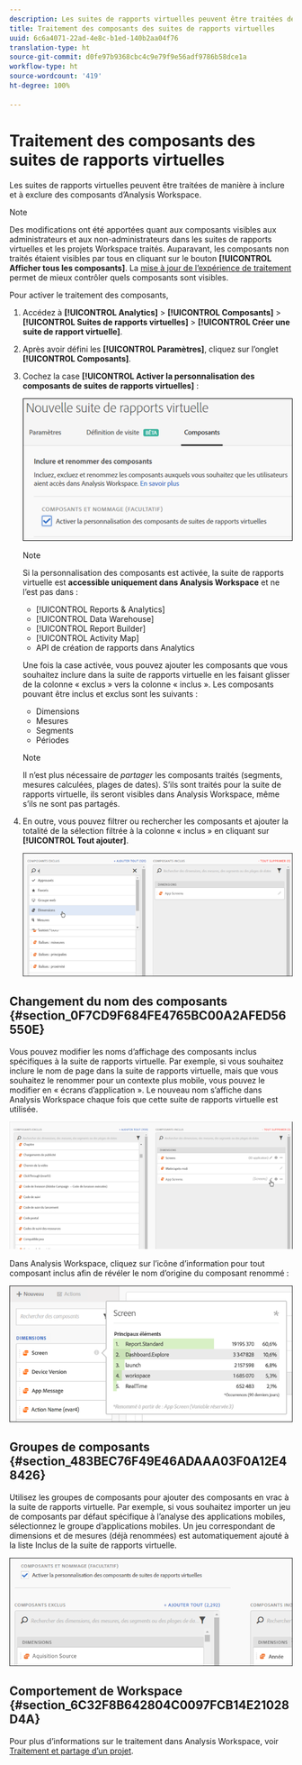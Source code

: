 ```yaml
---
description: Les suites de rapports virtuelles peuvent être traitées de manière à inclure et à exclure des composants d’Analysis Workspace.
title: Traitement des composants des suites de rapports virtuelles
uuid: 6c6a4071-22ad-4e8c-b1ed-140b2aa04f76
translation-type: ht
source-git-commit: d0fe97b9368cbc4c9e79f9e56adf9786b58dce1a
workflow-type: ht
source-wordcount: '419'
ht-degree: 100%

---
```



# Traitement des composants des suites de rapports virtuelles

Les suites de rapports virtuelles peuvent être traitées de manière à inclure et à exclure des composants d’Analysis Workspace.

>[!NOTE]
>
>Des modifications ont été apportées quant aux composants visibles aux administrateurs et aux non-administrateurs dans les suites de rapports virtuelles et les projets Workspace traités. Auparavant, les composants non traités étaient visibles par tous en cliquant sur le bouton **[!UICONTROL Afficher tous les composants]**. La [mise à jour de l’expérience de traitement](/help/analyze/analysis-workspace/curate-share/curate.md) permet de mieux contrôler quels composants sont visibles.

Pour activer le traitement des composants,

1. Accédez à **[!UICONTROL Analytics]** > **[!UICONTROL Composants]** > **[!UICONTROL Suites de rapports virtuelles]** > **[!UICONTROL Créer une suite de rapport virtuelle]**.
1. Après avoir défini les **[!UICONTROL Paramètres]**, cliquez sur l’onglet **[!UICONTROL Composants]**.

1. Cochez la case **[!UICONTROL Activer la personnalisation des composants de suites de rapports virtuelles]** :

   ![](assets/vrs-enable.png)

   >[!NOTE]
   >
   >Si la personnalisation des composants est activée, la suite de rapports virtuelle est **accessible uniquement dans Analysis Workspace** et ne l’est pas dans :
   >
   >* [!UICONTROL Reports &amp; Analytics]
   >* [!UICONTROL Data Warehouse]
   >* [!UICONTROL Report Builder]
   >* [!UICONTROL Activity Map]
   >* API de création de rapports dans Analytics


   Une fois la case activée, vous pouvez ajouter les composants que vous souhaitez inclure dans la suite de rapports virtuelle en les faisant glisser de la colonne « exclus » vers la colonne « inclus ». Les composants pouvant être inclus et exclus sont les suivants :

   * Dimensions
   * Mesures
   * Segments
   * Périodes

   >[!NOTE]
   >
   >Il n’est plus nécessaire de *partager* les composants traités (segments, mesures calculées, plages de dates). S’ils sont traités pour la suite de rapports virtuelle, ils seront visibles dans Analysis Workspace, même s’ils ne sont pas partagés.

1. En outre, vous pouvez filtrer ou rechercher les composants et ajouter la totalité de la sélection filtrée à la colonne « inclus » en cliquant sur **[!UICONTROL Tout ajouter]**.

   ![](assets/vrs-add-all.png)

## Changement du nom des composants {#section_0F7CD9F684FE4765BC00A2AFED56550E}

Vous pouvez modifier les noms d’affichage des composants inclus spécifiques à la suite de rapports virtuelle. Par exemple, si vous souhaitez inclure le nom de page dans la suite de rapports virtuelle, mais que vous souhaitez le renommer pour un contexte plus mobile, vous pouvez le modifier en « écrans d’application ». Le nouveau nom s’affiche dans Analysis Workspace chaque fois que cette suite de rapports virtuelle est utilisée.

![](assets/vrs-rename-component.png)

Dans Analysis Workspace, cliquez sur l’icône d’information pour tout composant inclus afin de révéler le nom d’origine du composant renommé :

![](assets/vrs-aw-renamed.png)

## Groupes de composants {#section_483BEC76F49E46ADAAA03F0A12E48426}

Utilisez les groupes de composants pour ajouter des composants en vrac à la suite de rapports virtuelle. Par exemple, si vous souhaitez importer un jeu de composants par défaut spécifique à l’analyse des applications mobiles, sélectionnez le groupe d’applications mobiles. Un jeu correspondant de dimensions et de mesures (déjà renommées) est automatiquement ajouté à la liste Inclus de la suite de rapports virtuelle.

![](assets/vrs-comp-grp.png)

## Comportement de Workspace {#section_6C32F8B642804C0097FCB14E21028D4A}

Pour plus d’informations sur le traitement dans Analysis Workspace, voir [Traitement et partage d’un projet](https://docs.adobe.com/content/help/fr-FR/analytics/analyze/analysis-workspace/curate-share/curate.html).
